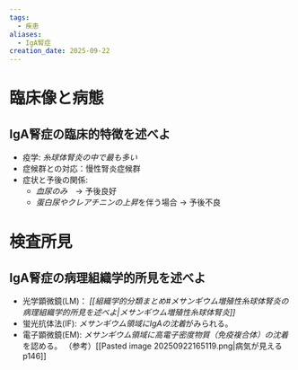 ```yaml
---
tags:
  - 疾患
aliases:
  - IgA腎症
creation_date: 2025-09-22
---
```


# 臨床像と病態

## IgA腎症の臨床的特徴を述べよ
- 疫学: *糸球体腎炎の中で最も多い*
- 症候群との対応：慢性腎炎症候群
- 症状と予後の関係:
    - *血尿のみ*　→ 予後良好
    - *蛋白尿やクレアチニンの上昇*を伴う場合 → 予後不良

# 検査所見

## IgA腎症の病理組織学的所見を述べよ
- 光学顕微鏡(LM)： *[[組織学的分類まとめ#メサンギウム増殖性糸球体腎炎の病理組織学的所見を述べよ|メサンギウム増殖性糸球体腎炎]]*
- 蛍光抗体法(IF): *メサンギウム領域にIgAの沈着*がみられる。
- 電子顕微鏡(EM): *メサンギウム領域に高電子密度物質（免疫複合体）の沈着*を認める。
（参考）[[Pasted image 20250922165119.png|病気が見えるp146]]